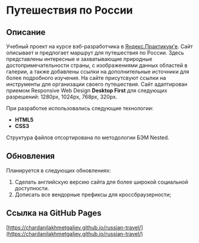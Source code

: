 # Путешествия по России
## Описание
Учебный проект на курсе вэб-разработчика в [Яндекс.Практикум'е](https://practicum.yandex.ru/profile/web/). Сайт описывает и предлогает маршрут для путешествия по России. Здесь представлены интересные и захватывающие природные достопримечательности страны, с изображениями данных областей в галерии, а также добавлены ссылки на дополнительные источники для более подробного изучения. На сайте присутсвуют ссылки на инструменты для организации своего путешествия.
Сайт адаптирован приемом Responsive Web Design **Desktop First** для следующих разрешений: 1280px, 1024px, 768px, 320px.

При разработке использовались следующие технологии:
* **HTML5**
* **CSS3**

Структура файлов отсортирована по методологии БЭМ Nested.

## Обновления
Планируется в следующих обновлениях:
1. Сделать английскую версию сайта для более широкой социальной доступности.
2. Дописать все вендорные префиксы для кроссбраузерности;

## Ссылка на GitHub Pages
[https://chardanilakhmetgaliev.github.io/russian-travel/](https://chardanilakhmetgaliev.github.io/russian-travel/)

